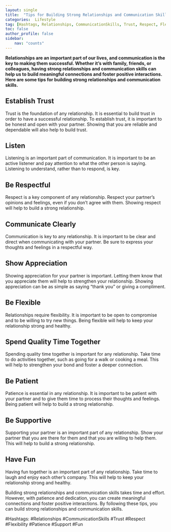 ```yaml
---
layout: single
title:  "Tips for Building Strong Relationships and Communication Skills"
categories:  Lifestyle
tag: [Hashtags, Relationships, CommunicationSkills, Trust, Respect, Flexibility, Patience, Support, ]
toc: false
author_profile: false
sidebar:
    nav: "counts"
---
```

    
**Relationships are an important part of our lives, and communication is the key to making them successful. Whether it’s with family, friends, or colleagues, having strong relationships and communication skills can help us to build meaningful connections and foster positive interactions. Here are some tips for building strong relationships and communication skills.**

## Establish Trust

Trust is the foundation of any relationship. It is essential to build trust in order to have a successful relationship. To establish trust, it is important to be honest and open with your partner. Showing that you are reliable and dependable will also help to build trust.

## Listen

Listening is an important part of communication. It is important to be an active listener and pay attention to what the other person is saying. Listening to understand, rather than to respond, is key.

## Be Respectful

Respect is a key component of any relationship. Respect your partner’s opinions and feelings, even if you don’t agree with them. Showing respect will help to build a strong relationship.

## Communicate Clearly

Communication is key to any relationship. It is important to be clear and direct when communicating with your partner. Be sure to express your thoughts and feelings in a respectful way.

## Show Appreciation

Showing appreciation for your partner is important. Letting them know that you appreciate them will help to strengthen your relationship. Showing appreciation can be as simple as saying “thank you” or giving a compliment.

## Be Flexible

Relationships require flexibility. It is important to be open to compromise and to be willing to try new things. Being flexible will help to keep your relationship strong and healthy.

## Spend Quality Time Together

Spending quality time together is important for any relationship. Take time to do activities together, such as going for a walk or cooking a meal. This will help to strengthen your bond and foster a deeper connection.

## Be Patient

Patience is essential in any relationship. It is important to be patient with your partner and to give them time to process their thoughts and feelings. Being patient will help to build a strong relationship.

## Be Supportive

Supporting your partner is an important part of any relationship. Show your partner that you are there for them and that you are willing to help them. This will help to build a strong relationship.

## Have Fun

Having fun together is an important part of any relationship. Take time to laugh and enjoy each other’s company. This will help to keep your relationship strong and healthy.

Building strong relationships and communication skills takes time and effort. However, with patience and dedication, you can create meaningful connections and foster positive interactions. By following these tips, you can build strong relationships and communication skills.

#Hashtags: 
#Relationships #CommunicationSkills #Trust #Respect #Flexibility #Patience #Support #Fun